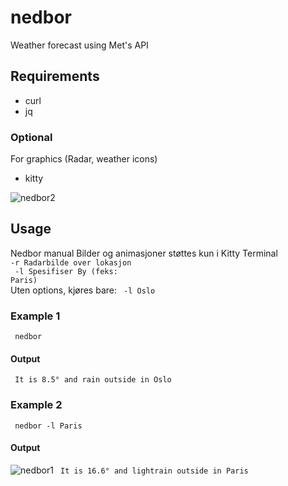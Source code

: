 # nedbor
Weather forecast using Met's API

## Requirements
* curl
* jq
### Optional
For graphics (Radar, weather icons)
* kitty 




![nedbor2](https://user-images.githubusercontent.com/35223282/196426502-6d95c94d-d86c-4d47-9fd1-200539dac35a.gif)


## Usage

Nedbor manual
 Bilder og animasjoner støttes kun i Kitty Terminal<br>
 <code>-r Radarbilde over lokasjon<br>
 -l Spesifiser By (feks: Paris)<br></code>
 Uten options, kjøres bare: <code> -l Oslo </code>

### Example 1
<code> nedbor </code>
#### Output 
<code> It is 8.5° and rain outside in Oslo </code>

### Example 2
<code> nedbor -l Paris </code>
#### Output
![nedbor1](https://user-images.githubusercontent.com/35223282/196426486-1015e7e6-8792-496b-8839-404fa05b6158.gif)
<code> It is 16.6° and lightrain outside in Paris </code>
